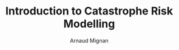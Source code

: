 ---
layout: book-review
title: Introduction to Catastrophe Risk Modelling
author: Arnaud Mignan
cover: assets/img/book_covers/the_godfather.jpg
isbn: 9781009437387 # use ISBN to fetch cover (if no `olid` is provided, dashes are optional)
categories: Risk Modelling
buy_link: https://www.cambridge.org/highereducation/books/introduction-to-catastrophe-risk-modelling/A3A5B5FB990921422BFEBB07734BF869#overview
released: 21 November 2024
---